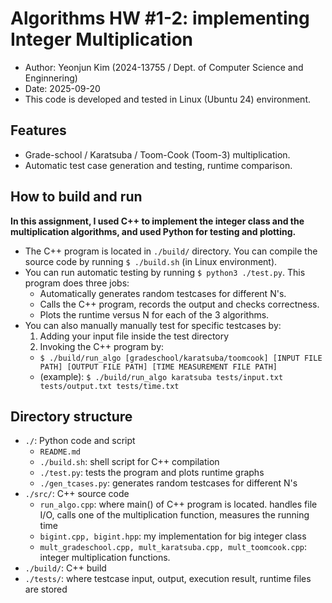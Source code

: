 
# Algorithms HW #1-2: implementing Integer Multiplication

- Author: Yeonjun Kim (2024-13755 / Dept. of Computer Science and Enginnering)
- Date: 2025-09-20
- This code is developed and tested in Linux (Ubuntu 24) environment.

## Features
- Grade-school / Karatsuba / Toom-Cook (Toom-3) multiplication.
- Automatic test case generation and testing, runtime comparison.

## How to build and run
**In this assignment, I used C++ to implement the integer class and the multiplication algorithms, and used Python for testing and plotting.**
- The C++ program is located in `./build/` directory. You can compile the source code by running `$ ./build.sh` (in Linux environment).
- You can run automatic testing by running `$ python3 ./test.py`. This program does three jobs:
	- Automatically generates random testcases for different N's.
	- Calls the C++ program, records the output and checks correctness.
	- Plots the runtime versus N for each of the 3 algorithms.
- You can also manually manually test for specific testcases by:
	1. Adding your input file inside the test directory
	2. Invoking the C++ program by:
	- `$ ./build/run_algo [gradeschool/karatsuba/toomcook] [INPUT FILE PATH] [OUTPUT FILE PATH] [TIME MEASUREMENT FILE PATH]`
	- (example): `$ ./build/run_algo karatsuba tests/input.txt tests/output.txt tests/time.txt`

## Directory structure
- `./`: Python code and script
    - `README.md`
	-  `./build.sh`: shell script for C++ compilation
	- `./test.py`: tests the program and plots runtime graphs
	- `./gen_tcases.py`:  generates random testcases for different N's
- `./src/`: C++ source code 
    - `run_algo.cpp`: where main() of C++ program is located. handles file I/O, calls one of the multiplication function, measures the running time
	- `bigint.cpp, bigint.hpp`: my implementation for big integer class
	- `mult_gradeschool.cpp, mult_karatsuba.cpp, mult_toomcook.cpp`: integer multiplication functions.
-  `./build/`: C++ build
-  `./tests/`: where testcase input, output, execution result, runtime files are stored
